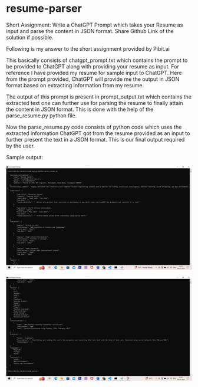# resume-parser
Short Assignment: Write a ChatGPT Prompt which takes your Resume as input and parse the content in JSON format. Share Github Link of the solution if possible.

Following is my answer to the short assignment provided by Pibit.ai

This basically consists of chatgpt_prompt.txt which contains the prompt to be provided to ChatGPT along with providing your resume as input. For reference I have provided my resume for sample input to ChatGPT. Here from the prompt provided, ChatGPT will provide me the output in JSON format based on extracting information from my resume.

The output of this prompt is present in prompt_output.txt which contains the extracted text one can further use for parsing the resume to finally attain the content in JSON format. This is done with the help of the parse_resume.py python file.

Now the parse_resume.py code consists of python code which uses the extracted information ChatGPT got from the resume provided as an input to further present the text in a JSON format. This is our final output required by the user.

Sample output:

![alt text](image.png)

![alt text](image-1.png)